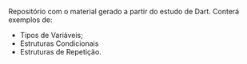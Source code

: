 Repositório com o material gerado a partir do estudo de Dart. 
Conterá exemplos de: 
* Tipos de Variáveis;
* Estruturas Condicionais
* Estruturas de Repetição.